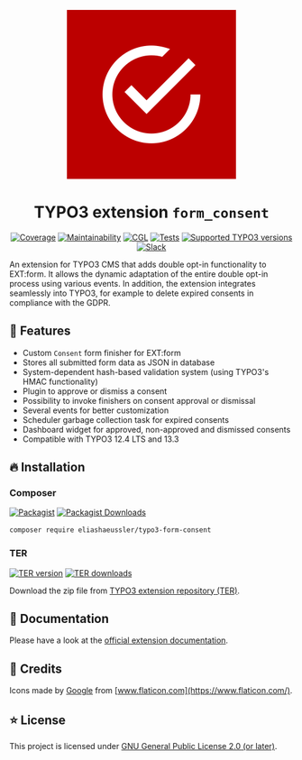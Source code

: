 <div align="center">

![Extension icon](Resources/Public/Icons/Extension.svg)

# TYPO3 extension `form_consent`

[![Coverage](https://img.shields.io/coverallsCoverage/github/eliashaeussler/typo3-form-consent?logo=coveralls)](https://coveralls.io/github/eliashaeussler/typo3-form-consent)
[![Maintainability](https://img.shields.io/codeclimate/maintainability/eliashaeussler/typo3-form-consent?logo=codeclimate)](https://codeclimate.com/github/eliashaeussler/typo3-form-consent/maintainability)
[![CGL](https://img.shields.io/github/actions/workflow/status/eliashaeussler/typo3-form-consent/cgl.yaml?label=cgl&logo=github)](https://github.com/eliashaeussler/typo3-form-consent/actions/workflows/cgl.yaml)
[![Tests](https://img.shields.io/github/actions/workflow/status/eliashaeussler/typo3-form-consent/tests.yaml?label=tests&logo=github)](https://github.com/eliashaeussler/typo3-form-consent/actions/workflows/tests.yaml)
[![Supported TYPO3 versions](https://typo3-badges.dev/badge/form_consent/typo3/shields.svg)](https://extensions.typo3.org/extension/form_consent)
[![Slack](https://img.shields.io/badge/slack-%23ext--form__consent-4a154b?logo=slack)](https://typo3.slack.com/archives/C03719PJJJD)

</div>

An extension for TYPO3 CMS that adds double opt-in functionality to
EXT:form. It allows the dynamic adaptation of the entire double opt-in
process using various events. In addition, the extension integrates
seamlessly into TYPO3, for example to delete expired consents in
compliance with the GDPR.

## 🚀 Features

* Custom `Consent` form finisher for EXT:form
* Stores all submitted form data as JSON in database
* System-dependent hash-based validation system (using TYPO3's HMAC functionality)
* Plugin to approve or dismiss a consent
* Possibility to invoke finishers on consent approval or dismissal
* Several events for better customization
* Scheduler garbage collection task for expired consents
* Dashboard widget for approved, non-approved and dismissed consents
* Compatible with TYPO3 12.4 LTS and 13.3

## 🔥 Installation

### Composer

[![Packagist](https://img.shields.io/packagist/v/eliashaeussler/typo3-form-consent?label=version&logo=packagist)](https://packagist.org/packages/eliashaeussler/typo3-form-consent)
[![Packagist Downloads](https://img.shields.io/packagist/dt/eliashaeussler/typo3-form-consent?color=brightgreen)](https://packagist.org/packages/eliashaeussler/typo3-form-consent)

```bash
composer require eliashaeussler/typo3-form-consent
```

### TER

[![TER version](https://typo3-badges.dev/badge/form_consent/version/shields.svg)](https://extensions.typo3.org/extension/form_consent)
[![TER downloads](https://typo3-badges.dev/badge/form_consent/downloads/shields.svg)](https://extensions.typo3.org/extension/form_consent)

Download the zip file from
[TYPO3 extension repository (TER)](https://extensions.typo3.org/extension/form_consent).

## 📙 Documentation

Please have a look at the
[official extension documentation](https://docs.typo3.org/p/eliashaeussler/typo3-form-consent/main/en-us/).

## 💎 Credits

Icons made by [Google](https://www.flaticon.com/authors/google) from
[www.flaticon.com](https://www.flaticon.com/).

## ⭐ License

This project is licensed under [GNU General Public License 2.0 (or later)](LICENSE.md).
